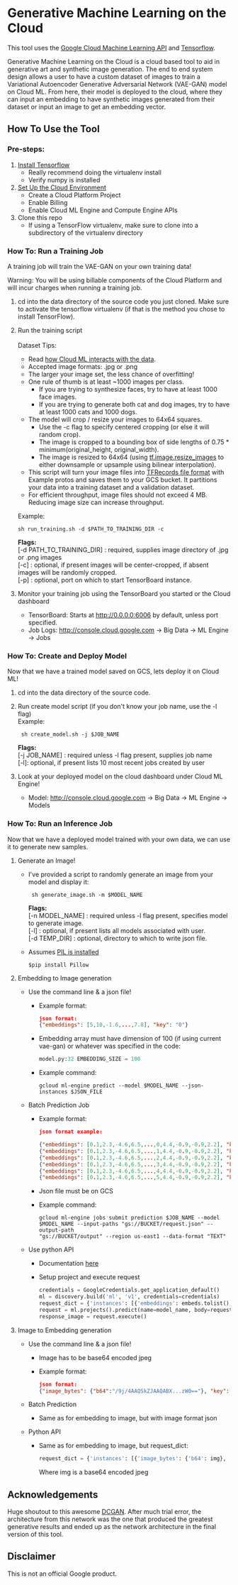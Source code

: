 # Generative Machine Learning on the Cloud

This tool uses the [Google Cloud Machine Learning
API](https://cloud.google.com/ml) and [Tensorflow](https://tensorflow.org).

Generative Machine Learning on the Cloud is a cloud based tool to aid in
generative art and synthetic image generation. The end to end system design
allows a user to have a custom dataset of images to train a Variational
Autoencoder Generative Adversarial Network (VAE-GAN) model on Cloud ML. From
here, their model is deployed to the cloud, where they can input an embedding to
have synthetic images generated from their dataset or input an image to get an
embedding vector.

## How To Use the Tool

### Pre-steps:

1.  [Install Tensorflow](https://www.tensorflow.org/install/)
    *   Really recommend doing the virtualenv install
    *   Verify numpy is installed
2.  [Set Up the Cloud
    Environment](https://cloud.google.com/ml-engine/docs/quickstarts/command-line)
    *   Create a Cloud Platform Project
    *   Enable Billing
    *   Enable Cloud ML Engine and Compute Engine APIs
3.  Clone this repo
    *   If using a TensorFlow virtualenv, make sure to clone into a subdirectory
        of the virtualenv directory

### How To: Run a Training Job

A training job will train the VAE-GAN on your own training data!

Warning: You will be using billable components of the Cloud Platform and will
incur charges when running a training job.

1.  cd into the data directory of the source code you just cloned. Make sure to
    activate the tensorflow virtualenv (if that is the method you chose to
    install TensorFlow).

2.  Run the training script \
    \
    Dataset Tips:

    *   Read [how Cloud ML interacts with the
        data](https://cloud.google.com/ml-engine/docs/how-tos/working-with-data).
    *   Accepted image formats: .jpg or .png
    *   The larger your image set, the less chance of overfitting!
    *   One rule of thumb is at least ~1000 images per class.
        -   If you are trying to synthesize faces, try to have at least 1000
            face images.
        -   If you are trying to generate both cat and dog images, try to have
            at least 1000 cats and 1000 dogs.
    *   The model will crop / resize your images to 64x64 squares.
        -   Use the -c flag to specify centered cropping (or else it will random
            crop).
        -   The image is cropped to a bounding box of side lengths of 0.75 *
            minimum(original_height, original_width).
        -   The image is resized to 64x64 (using
            [tf.image.resize_images](https://www.tensorflow.org/api_docs/python/tf/image/resize_images)
            to either downsample or upsample using bilinear interpolation).
    *   This script will turn your image files into [TFRecords file
        format](https://www.tensorflow.org/versions/r1.0/api_guides/python/python_io)
        with Example protos and saves them to your GCS bucket. It partitions
        your data into a training dataset and a validation dataset.
    *   For efficient throughput, image files should not exceed 4 MB. Reducing
        image size can increase throughput.

    Example:

    ```shell
    sh run_training.sh -d $PATH_TO_TRAINING_DIR -c
    ```

    **Flags:** \
    \[-d PATH_TO_TRAINING_DIR\] : required, supplies image directory of .jpg or
    .png images \
    \[-c\] : optional, if present images will be center-cropped, if absent
    images will be randomly cropped. \
    \[-p\] : optional, port on which to start TensorBoard instance.

3.  Monitor your training job using the TensorBoard you started or the Cloud
    dashboard

    *   TensorBoard: Starts at http://0.0.0.0:6006 by default, unless port
        specified.
    *   Job Logs: http://console.cloud.google.com -> Big Data -> ML Engine ->
        Jobs

### How To: Create and Deploy Model

Now that we have a trained model saved on GCS, lets deploy it on Cloud ML!

1.  cd into the data directory of the source code.
2.  Run create model script (if you don't know your job name, use the -l flag) \
    Example:

    ```shell
     sh create_model.sh -j $JOB_NAME
    ```

    **Flags:** \
    \[-j JOB_NAME\] : required unless -l flag present, supplies job name \
    \[-l\]: optional, if present lists 10 most recent jobs created by user

3.  Look at your deployed model on the cloud dashboard under Cloud ML Engine!

    *   Model: http://console.cloud.google.com -> Big Data -> ML Engine ->
        Models

### How To: Run an Inference Job

Now that we have a deployed model trained with your own data, we can use it to
generate new samples.

1.  Generate an Image!

    *   I've provided a script to randomly generate an image from your model and
        display it:

        ```shell
         sh generate_image.sh -m $MODEL_NAME
        ```

        **Flags:** \
        \[-n MODEL_NAME\] : required unless -l flag present, specifies model to
        generate image. \
        \[-l\] : optional, if present lists all models associated with user. \
        \[-d TEMP_DIR\] : optional, directory to which to write json file.

    *   Assumes [PIL is installed](https://pypi.python.org/pypi/Pillow/2.2.1)

        ```shell
        $pip install Pillow
        ```

2.  Embedding to Image generation

    *   Use the command line & a json file!

        *   Example format:

            ```json
            json format:
            {"embeddings": [5,10,-1.6,...,7.8], "key": "0"}
            ```

        *   Embedding array must have dimension of 100 (if using current
            vae-gan) or whatever was specified in the code:

            ```python
            model.py:32 EMBEDDING_SIZE = 100
            ```

        *   Example command:

            ```shell
            gcloud ml-engine predict --model $MODEL_NAME --json-instances $JSON_FILE
            ```

    *   Batch Prediction Job

        *   Example format:

            ```json
            json format example:

            {"embeddings": [0.1,2.3,-4.6,6.5,...,0,4.4,-0.9,-0.9,2.2], "key": "0"}
            {"embeddings": [0.1,2.3,-4.6,6.5,...,1,4.4,-0.9,-0.9,2.2], "key": "1"}
            {"embeddings": [0.1,2.3,-4.6,6.5,...,2,4.4,-0.9,-0.9,2.2], "key": "2"}
            {"embeddings": [0.1,2.3,-4.6,6.5,...,3,4.4,-0.9,-0.9,2.2], "key": "3"}
            {"embeddings": [0.1,2.3,-4.6,6.5,...,4,4.4,-0.9,-0.9,2.2], "key": "4"}
            {"embeddings": [0.1,2.3,-4.6,6.5,...,5,4.4,-0.9,-0.9,2.2], "key": "5"}
            ```

        *   Json file must be on GCS

        *   Example command:

            ```shell
            gcloud ml-engine jobs submit prediction $JOB_NAME --model
            $MODEL_NAME --input-paths "gs://BUCKET/request.json" --output-path
            "gs://BUCKET/output" --region us-east1 --data-format "TEXT"
            ```

    *   Use python API

        *   Documentation
            [here](https://cloud.google.com/ml-engine/docs/tutorials/python-guide)

        *   Setup project and execute request

            ```python
            credentials = GoogleCredentials.get_application_default()
            ml = discovery.build('ml', 'v1', credentials=credentials)
            request_dict = {'instances': [{'embeddings': embeds.tolist(), 'key': '0'}]}
            request = ml.projects().predict(name=model_name, body=request_dict)
            response_image = request.execute()
            ```

3.  Image to Embedding generation

    *   Use the command line & a json file!

        *   Image has to be base64 encoded jpeg
        *   Example format:

            ```json
            json format:
            {"image_bytes": {"b64":"/9j/4AAQSkZJAAQABX...zW0=="}, "key": "0"}
            ```

    *   Batch Prediction

        *   Same as for embedding to image, but with image format json

    *   Python API

        *   Same as for embedding to image, but request_dict:

            ```python
            request_dict = {'instances': [{'image_bytes': {'b64': img}, 'key': '0'}]}
            ```

            Where img is a base64 encoded jpeg

## Acknowledgements

Huge shoutout to this awesome
[DCGAN](https://github.com/carpedm20/DCGAN-tensorflow). After much trial error,
the architecture from this network was the one that produced the greatest
generative results and ended up as the network architecture in the final version
of this tool.

## Disclaimer

This is not an official Google product.
